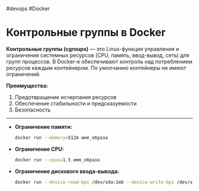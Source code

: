 #devops #Docker

# Контрольные группы в Docker


**Контрольные группы (cgroups)** — это Linux-функция управления и ограничения системных ресурсов (CPU, память, ввод-вывод, сеть) для групп процессов. 
В Docker-е обеспечивают контроль над потреблением ресурсов каждым контейнером. По умолчанию контейнеры не имеют ограничений.

**Преимущества:**
1. Предотвращение исчерпания ресурсов
2. Обеспечение стабильности и предсказуемости 
3. Безопасность
---
- **Ограничение памяти:**
    ```bash
    docker run --memory=512m имя_образа
    ```

- **Ограничение CPU:**
    ```bash
    docker run --cpus=1.5 имя_образа
    ```

- **Ограничение дискового ввода-вывода:**
    ```bash
    docker run --device-read-bps /dev/sda:1mb --device-write-bps /dev/sda:1mb имя_образа
    ```


